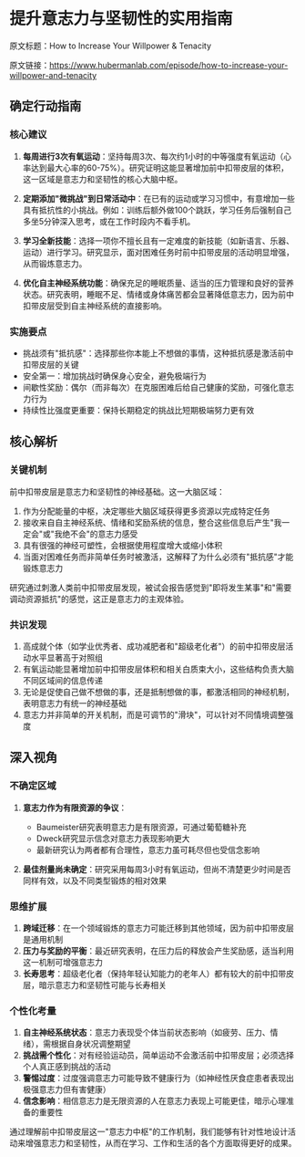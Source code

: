 # 提升意志力与坚韧性的实用指南

原文标题：How to Increase Your Willpower & Tenacity

原文链接：https://www.hubermanlab.com/episode/how-to-increase-your-willpower-and-tenacity

## 确定行动指南

### 核心建议
1. **每周进行3次有氧运动**：坚持每周3次、每次约1小时的中等强度有氧运动（心率达到最大心率的60-75%）。研究证明这能显著增加前中扣带皮层的体积，这一区域是意志力和坚韧性的核心大脑中枢。

2. **定期添加"微挑战"到日常活动中**：在已有的运动或学习习惯中，有意增加一些具有抵抗性的小挑战。例如：训练后额外做100个跳跃，学习任务后强制自己多坐5分钟深入思考，或在工作时段内不看手机。

3. **学习全新技能**：选择一项你不擅长且有一定难度的新技能（如新语言、乐器、运动）进行学习。研究显示，面对困难任务时前中扣带皮层的活动明显增强，从而锻炼意志力。

4. **优化自主神经系统功能**：确保充足的睡眠质量、适当的压力管理和良好的营养状态。研究表明，睡眠不足、情绪或身体痛苦都会显著降低意志力，因为前中扣带皮层受到自主神经系统的直接影响。

### 实施要点
- 挑战须有"抵抗感"：选择那些你本能上不想做的事情，这种抵抗感是激活前中扣带皮层的关键
- 安全第一：增加挑战时确保身心安全，避免极端行为
- 间歇性奖励：偶尔（而非每次）在克服困难后给自己健康的奖励，可强化意志力行为
- 持续性比强度更重要：保持长期稳定的挑战比短期极端努力更有效

## 核心解析

### 关键机制
前中扣带皮层是意志力和坚韧性的神经基础。这一大脑区域：

1. 作为分配能量的中枢，决定哪些大脑区域获得更多资源以完成特定任务
2. 接收来自自主神经系统、情绪和奖励系统的信息，整合这些信息后产生"我一定会"或"我绝不会"的意志力感受
3. 具有很强的神经可塑性，会根据使用程度增大或缩小体积
4. 当面对困难任务而非简单任务时被激活，这解释了为什么必须有"抵抗感"才能锻炼意志力

研究通过刺激人类前中扣带皮层发现，被试会报告感觉到"即将发生某事"和"需要调动资源抵抗"的感觉，这正是意志力的主观体验。

### 共识发现
1. 高成就个体（如学业优秀者、成功减肥者和"超级老化者"）的前中扣带皮层活动水平显著高于对照组
2. 有氧运动能显著增加前中扣带皮层体积和相关白质束大小，这些结构负责大脑不同区域间的信息传递
3. 无论是促使自己做不想做的事，还是抵制想做的事，都激活相同的神经机制，表明意志力有统一的神经基础
4. 意志力并非简单的开关机制，而是可调节的"滑块"，可以针对不同情境调整强度

## 深入视角

### 不确定区域
1. **意志力作为有限资源的争议**：
   - Baumeister研究表明意志力是有限资源，可通过葡萄糖补充
   - Dweck研究显示信念对意志力表现影响更大
   - 最新研究认为两者都有合理性，意志力虽可耗尽但也受信念影响

2. **最佳剂量尚未确定**：研究采用每周3小时有氧运动，但尚不清楚更少时间是否同样有效，以及不同类型锻炼的相对效果

### 思维扩展
1. **跨域迁移**：在一个领域锻炼的意志力可能迁移到其他领域，因为前中扣带皮层是通用机制
2. **压力与奖励的平衡**：最近研究表明，在压力后的释放会产生奖励感，适当利用这一机制可增强意志力
3. **长寿思考**：超级老化者（保持年轻认知能力的老年人）都有较大的前中扣带皮层，暗示意志力和坚韧性可能与长寿相关

### 个性化考量
1. **自主神经系统状态**：意志力表现受个体当前状态影响（如疲劳、压力、情绪），需根据自身状况调整期望
2. **挑战需个性化**：对有经验运动员，简单运动不会激活前中扣带皮层；必须选择个人真正感到挑战的活动
3. **警惕过度**：过度强调意志力可能导致不健康行为（如神经性厌食症患者表现出极强意志力但有害健康）
4. **信念影响**：相信意志力是无限资源的人在意志力表现上可能更佳，暗示心理准备的重要性

通过理解前中扣带皮层这一"意志力中枢"的工作机制，我们能够有针对性地设计活动来增强意志力和坚韧性，从而在学习、工作和生活的各个方面取得更好的成果。
